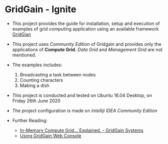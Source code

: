# GridGain - Ignite

- This project provides the guide for installation, setup and execution of examples of grid computing application using an available framework [GridGian](https://www.gridgain.com/)
- This project uses *Community Edition* of Gridgain and provides only the applications of **Compute Grid**. *Data Grid* and *Management Grid* are not mentioned.
- The examples includes:
  1. Broadcasting a task between nodes
  2. Counting characters
  3. Making a dish

- This project is conducted and tested on Ubuntu 16.04 Desktop, on Friday 26th June 2020
- The project configuration is made on *Intelliji IDEA Community Edition*

- Further Reading:
  - [In-Memory Compute Grid... Explained. - GridGain Systems](https://www.gridgain.com/resources/blog/in-memory-compute-grid-explained)
  - [Using GridGain Web Console](https://www.gridgain.com/docs/latest/getting-started/quick-start/java#using-gridgain-web-console)

